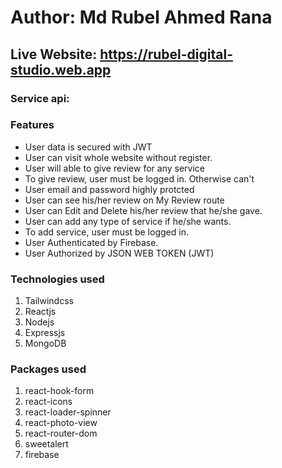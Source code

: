 # Author: Md Rubel Ahmed Rana
## Live Website: https://rubel-digital-studio.web.app
### Service api: 

### Features
+ User data is secured with JWT
+ User can visit whole website without register.
+ User will able to give review for any service
+ To give review, user must be logged in. Otherwise can't
+ User email and password highly protcted
+ User can see his/her review on My Review route
+ User can Edit and Delete his/her review that he/she gave.
+ User can add any type of service if he/she wants.
+ To add service,  user must be logged in.
+ User Authenticated by Firebase.
+ User Authorized by JSON WEB TOKEN (JWT)

### Technologies used
1. Tailwindcss
1. Reactjs
1. Nodejs
1. Expressjs
1. MongoDB

### Packages used
1. react-hook-form
1. react-icons
1. react-loader-spinner
1. react-photo-view
1. react-router-dom
1. sweetalert
1. firebase
